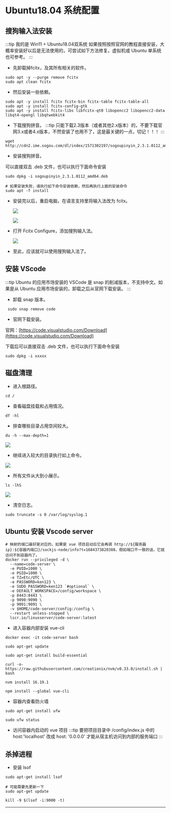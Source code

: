 # Ubuntu18.04 系统配置

## 搜狗输入法安装

:::tip
我的是 Win11 + Ubuntu18.04双系统
如果按照按照官网的教程直接安装，大概率安装好以后是无法使用的，可尝试如下方法修复。虚拟机或 Ubuntu 单系统也可参考。
:::

- 先卸载掉fcitx，及其所有相关的软件。

```shell
sudo apt -y --purge remove fcitx
sudo apt clean fcitx
```

- 然后安装一些依赖。

```shell
sudo apt -y install fcitx fcitx-bin fcitx-table fcitx-table-all
sudo apt -y install fcitx-config-gtk
sudo apt -y install fcitx-libs libfcitx-qt0 libopencc2 libopencc2-data libqt4-opengl libqtwebkit4
```

- 下载搜狗拼音。
:::tip
只能下载2.3版本（或者其他2.x版本）的，不要下载官网3.x或者4.x版本，不然安装了也用不了，这是最关键的一点，切记！！！
:::
```shell
wget http://cdn2.ime.sogou.com/dl/index/1571302197/sogoupinyin_2.3.1.0112_amd64.deb
```

- 安装搜狗拼音。

可以直接双击 .deb 文件，也可以执行下面命令安装

```shell
sudo dpkg -i sogoupinyin_2.3.1.0112_amd64.deb

# 如果安装失败，请执行如下命令安装依赖，然后再执行上面的安装命令
sudo apt -f install
```

- 安装完以后，重启电脑，在语言支持里将输入法改为 fcitx。

    ![](./images/image1.png)

    ![](./images/image2.png)

- 打开 Fcitx Configure，添加搜狗输入法。

    ![](./images/image3.png)

- 至此，应该就可以使用搜狗输入法了。



## 安装 VScode


:::tip
Ubuntu 的应用市场安装的 VSCode 是 snap 的削减版本，不支持中文。如果是从 Ubuntu 应用市场安装的，卸载之后从官网下载安装。
:::

- 卸载 snap 版本。
```shell
 sudo snap remove code
```

- 官网下载安装。

官网：[https://code.visualstudio.com/Download](https://code.visualstudio.com/Download)

下载后可以直接双击 .deb 文件，也可以执行下面命令安装

```shell
sudo dpkg -i xxxxx
```

## 磁盘清理

- 进入根路径。
```shell
cd /
```

- 查看磁盘挂载和占用情况。

```shell
df -hl
```

- 排查哪些目录占用空间较大。

```shell
du -h --max-depth=1
```
![](./images/image4.png)

- 继续进入较大的目录执行如上命令。

![](./images/image5.png)

- 所有文件从大到小展示。
```shell
ls -lhS
```
![](./images/image6.png)

- 清空日志。
```shell
sudo truncate -s 0 /var/log/syslog.1
```


## Ubuntu 安装 Vscode server

```shell
# 映射的端口最好是对应的，如果是 vue 项目启动后它会再调 http://${服务器 ip}:${容器内端口}/sockjs-node/info?t=1684373820388，假如端口不一致的话，它就访问不到容器内了。
docker run --privileged -d \
  --name=code-server \
  -e PUID=1000 \
  -e PGID=1000 \
  -e TZ=Etc/UTC \
  -e PASSWORD=ken123 \
  -e SUDO_PASSWORD=ken123 `#optional` \
  -e DEFAULT_WORKSPACE=/config/workspace \
  -p 8443:8443 \
  -p 9090:9090 \
  -p 9091:9091 \
  -v $HOME/code-server/config:/config \
  --restart unless-stopped \
  lscr.io/linuxserver/code-server:latest
```

- 进入容器内部安装 vue-cli
```shell
docker exec -it code-server bash

sudo apt-get update

sudo apt-get install build-essential

curl -o- https://raw.githubusercontent.com/creationix/nvm/v0.33.0/install.sh | bash

nvm install 16.19.1

npm install --global vue-cli
```

- 容器内查看防火墙
```shell
sudo apt-get install ufw

sudo ufw status
```

- 访问容器内启动的 vue 项目
:::tip
要把项目目录中 /config/index.js 中的 host:'localhost' 改成  host: '0.0.0.0' 才能从宿主机访问到内部的服务端口
:::


## 杀掉进程

- 安装 lsof
```shell
sudo apt-get install lsof

# 可能需要先更新一下
sudo apt-get update
```


```shell
kill -9 $(lsof -i:9000 -t)
```

--------------
<br><br><br>
 <template>
  <Vssue :issue-id="2" />
</template>
